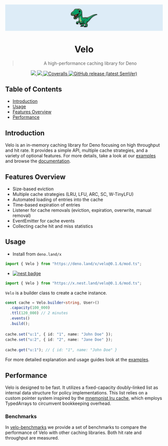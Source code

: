 <p align="center">
<img src="https://raw.githubusercontent.com/velo-org/velo/master/media/velo-banner.svg">

<h1 align="center">Velo</h1>
<blockquote align="center">A high-performance caching library for Deno</blockquote>
</p>
<p align="center">
  <a href="https://deno.land/x/velo/mod.ts">
    <img src="https://img.shields.io/badge/%20-docs-%23329e65?style=for-the-badge&logo=deno">
  </a>
  <a href="https://github.com/velo-org/velo/actions?query=workflow%3Atests">
    <img src="https://img.shields.io/badge/CI-passing-%23329e65?style=for-the-badge&logo=github">
  </a>
  <a href='https://coveralls.io/github/velo-org/velo?branch=master'>
    <img alt="Coveralls" src="https://img.shields.io/coveralls/github/velo-org/velo?color=%23329e65&style=for-the-badge">
  </a>
  <a href="https://github.com/velo-org/velo/releases">
    <img alt="GitHub release (latest SemVer)" src="https://img.shields.io/github/v/release/velo-org/velo?color=%23329e65&label=version&style=for-the-badge">
  </a>
</p>

## Table of Contents

- [Introduction](#introduction)
- [Usage](#usage)
- [Features Overview](#features-overview)
- [Performance](#performance)

## Introduction

Velo is an in-memory caching library for Deno focusing on high throughput and hit rate. It provides a simple API, multiple cache strategies, and a variety of optional features. For more details, take a look at our [examples](./examples/) and browse the [documentation](https://doc.deno.land/https/deno.land/x/velo@0.1.6/mod.ts).

## Features Overview
- Size-based eviction
- Multiple cache strategies (LRU, LFU, ARC, SC, W-TinyLFU)
- Automated loading of entries into the cache 
- Time-based expiration of entries
- Listener for cache removals (eviction, expiration, overwrite, manual removal)
- EventEmitter for cache events
- Collecting cache hit and miss statistics


## Usage

- Install from `deno.land/x`

```ts
import { Velo } from "https://deno.land/x/velo@0.1.6/mod.ts";
```
- [![nest badge](https://nest.land/badge.svg)](https://nest.land/package/velo)

```ts
import { Velo } from "https://x.nest.land/velo@0.1.6/mod.ts";
```

`Velo` is a builder class to create a cache instance.

```ts
const cache = Velo.builder<string, User>()
  .capacity(100_000)
  .ttl(120_000) // 2 minutes
  .events()
  .build();

cache.set("u:1", { id: "1", name: "John Doe" });
cache.set("u:2", { id: "2", name: "Jane Doe" });

cache.get("u:1"); // { id: "1", name: "John Doe" }
```

For more detailed explanation and usage guides look at the [examples](./examples/).

## Performance

Velo is designed to be fast. It utilizes a fixed-capacity doubly-linked list as internal data structure for policy implementations. This list relies on a custom pointer system inspired by the [mnemonist lru cache](https://github.com/Yomguithereal/mnemonist/blob/master/lru-cache.js), which employs TypedArrays to circumvent bookkeeping overhead.

### Benchmarks

In [velo-benchmarks](https://github.com/velo-org/velo-benchmarks) we provide a set of benchmarks to compare the performance of Velo with other caching libraries. Both hit rate and throughput are measured.
